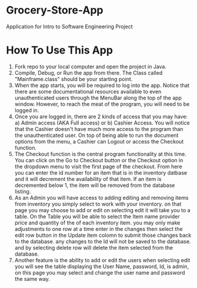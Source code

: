 # Grocery-Store-App
Application for Intro to Software Engineering Project

# How To Use This App
1. Fork repo to your local computer and open the project in Java.
2. Compile, Debug, or Run the app from there. The Class called "Mainframe.class" should be your starting point.
3. When the app starts, you will be required to log into the app. Notice that there are some documentational
   resources available to even unauthenticated users through the MenuBar along the top of the app window. However, 
   to reach the meat of the program, you will need to be logged in.
4. Once you are logged in, there are 2 kinds of access that you may have: a) Admin access (AKA Full access) or 
   b) Cashier Access. You will notice that the Cashier doesn't have much more access to the program than the 
   unauthenticated user. On top of being able to run the document options from the menu, a Cashier can Logout or
   access the Checkout function.
5. The Checkout function is the central program functionality at this time. You can click on the Go to Checkout
   button or the Checkout option in the dropdown menu to visit the first page of the checkout. From here you 
   can enter the id number for an item that is in the inventory datbase and it will decrement the availability of 
   that item. If an item is decremented below 1, the item will be removed from the database listing.
6. As an Admin you will have access to adding editing and removing items from inventory you simply select to work 
   with your inventory. on that page you may choose to add or edit on selecting edit it will take you to a table. On
   the Table you will be able to select the Item name provider price and quantity of the of each inventory item.
   you may only make adjustments to one row at a time enter in the changes then select the edit row button in the 
   Update item colomn to submit those changes back to the database. any changes to the Id will not be saved to the database.
   and by selecting delete row will delete the item selected from the database.
7. Another feature is the ability to add or edit the users when selecting edit you will see the table displaying the User Name,
   password, Id, is admin, on this page you may select and change the user name and password the same way.
